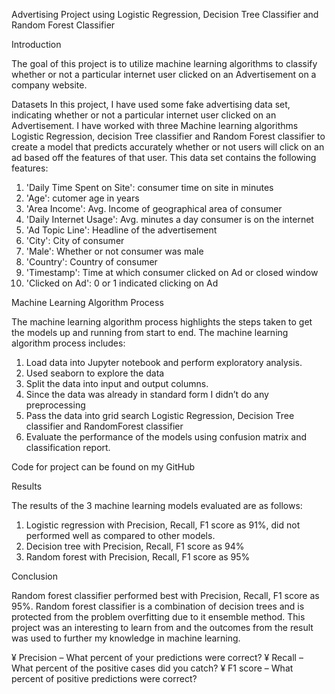 
Advertising Project using Logistic Regression, Decision Tree Classifier and Random Forest Classifier

Introduction

The goal of this project is to utilize machine learning algorithms to classify whether or not a particular internet user clicked on an Advertisement on a company website.

Datasets
In this project, I have used some fake advertising data set, indicating whether or not a particular internet user clicked on an Advertisement. I have worked with three Machine learning algorithms Logistic Regression, decision Tree classifier and Random Forest classifier to create a model that predicts accurately whether or not users will click on an ad based off the features of that user.
This data set contains the following features:
1.	'Daily Time Spent on Site': consumer time on site in minutes
2.	'Age': cutomer age in years
3.	'Area Income': Avg. Income of geographical area of consumer
4.	'Daily Internet Usage': Avg. minutes a day consumer is on the internet
5.	'Ad Topic Line': Headline of the advertisement
6.	'City': City of consumer
7.	'Male': Whether or not consumer was male
8.	'Country': Country of consumer
9.	'Timestamp': Time at which consumer clicked on Ad or closed window
10.	'Clicked on Ad': 0 or 1 indicated clicking on Ad

Machine Learning Algorithm Process

The machine learning algorithm process highlights the steps taken to get the models up and running from start to end. The machine learning algorithm process includes:

1.	Load data into Jupyter notebook and perform exploratory analysis.
2.	Used seaborn to explore the data
3.	Split the data into input and output columns.
4.	Since the data was already in standard form I didn’t do any preprocessing 
5.	Pass the data into grid search Logistic Regression, Decision Tree classifier and RandomForest classifier
6.	Evaluate the performance of the models using confusion matrix and classification report.

Code for project can be found on my GitHub

Results

The results of the 3 machine learning models evaluated are as follows:
1.	Logistic regression with Precision, Recall, F1 score as 91%, did not performed well as compared to other models.
2.	Decision tree with Precision, Recall, F1 score as 94%
3.	Random forest with Precision, Recall, F1 score as 95%

Conclusion

Random forest classifier performed best with Precision, Recall, F1 score as 95%. Random forest classifier is a combination of decision trees and is protected from the problem overfitting due to it ensemble method. This project was an interesting to learn from and the outcomes from the result was used to further my knowledge in machine learning.

¥	Precision – What percent of your predictions were correct?
¥	Recall – What percent of the positive cases did you catch?
¥	F1 score – What percent of positive predictions were correct?

